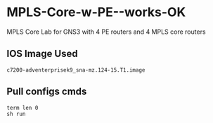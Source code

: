 # MPLS-Core-w-PE--works-OK
MPLS Core Lab for GNS3 with 4 PE routers and 4 MPLS core routers

## IOS Image Used
```
c7200-adventerprisek9_sna-mz.124-15.T1.image
```
## Pull configs cmds
```
term len 0
sh run
```
